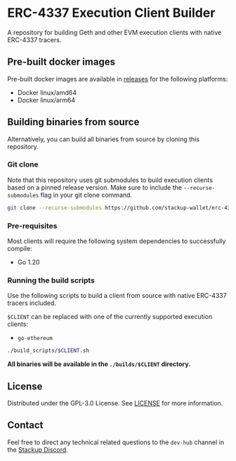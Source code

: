 # ERC-4337 Execution Client Builder

A repository for building Geth and other EVM execution clients with native ERC-4337 tracers.

## Pre-built docker images

Pre-built docker images are available in [releases](https://github.com/stackup-wallet/erc-4337-execution-client-builder/releases) for the following platforms:

- Docker linux/amd64
- Docker linux/arm64

## Building binaries from source

Alternatively, you can build all binaries from source by cloning this repository.

### Git clone

Note that this repository uses git submodules to build execution clients based on a pinned release version. Make sure to include the `--recurse-submodules` flag in your git clone command.

```bash
git clone --recurse-submodules https://github.com/stackup-wallet/erc-4337-execution-client-builder.git
```

### Pre-requisites

Most clients will require the following system dependencies to successfully compile:

- Go 1.20

### Running the build scripts

Use the following scripts to build a client from source with native ERC-4337 tracers included.

`$CLIENT` can be replaced with one of the currently supported execution clients:

- `go-ethereum`

```bash
./build_scripts/$CLIENT.sh
```

**All binaries will be available in the `./builds/$CLIENT` directory.**

## License

Distributed under the GPL-3.0 License. See [LICENSE](./LICENSE) for more information.

## Contact

Feel free to direct any technical related questions to the `dev-hub` channel in the [Stackup Discord](https://discord.gg/VTjJGvMNyW).

